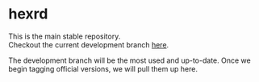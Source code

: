 hexrd
=====
This is the main stable repository.  
Checkout the current development branch [here](https://github.com/joelvbernier/hexrd).

The development branch will be the most used and up-to-date.  Once we begin tagging
official versions, we will pull them up here.

